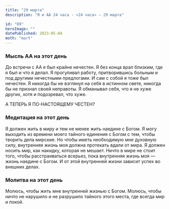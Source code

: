 ```yaml
---
title: "29 марта"
description: "Я и АА 24 часа - «24 часа» — 29 марта"

id: "89"
heroImage: ""
datePublished: 2023-05-04
moth: "mart"
---
```


### Мысль АА на этот день

До встречи с АА я был крайне нечестен. Я без конца врал близким, где я был и
что я делал. Я прогуливал работу, притворившись больным и под другими
нечестными предлогами. И сам с собой я тоже был нечестен. Я никогда бы не
взглянул на себя в истинном свете, никогда бы не признал своей неправоты. Я
обманывал себя, что я не хуже других, хотя и подозревал, что хуже.

А ТЕПЕРЬ Я ПО-НАСТОЯЩЕМУ ЧЕСТЕН?

### Медитация на этот день

Я должен жить в миру и тем не менее жить наедине с Богом. Я могу выходить из
времени моего тайного единения с Богом с тем, чтобы творить дела мирские. Но
чтобы иметь необходимую мне духовную силу, внутренняя жизнь моя должна
протекать вдали от мира. Я должен носить мир, как накидку, которая не мешает.
Ничто в мире не стоит того, чтобы расстраиваться всерьез, пока внутренняя
жизнь моя — жизнь наедине с Богом. И от этой внутренней жизни зависит успех во
внешних делах.

### Молитва на этот день

Молюсь, чтобы жить мне внутренней жизнью с Богом. Молюсь, чтобы ничто не
нарушило и не разрушило тайного этого места, где всегда мир и покой.
